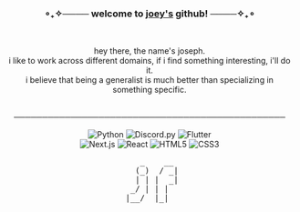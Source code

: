 <h3 align="center">
    ∘₊✧──── welcome to <a href="https://github.com/ApxllxCartxr" target="_blank">joey's</a> github! ────✧₊∘
</h3>
<br>

<p align="center">
    hey there, the name's joseph.<br>
    i like to work across different domains, if i find something interesting, i'll do it. <br>
    i believe that being a generalist is much better than specializing in something specific.<br>
    <br>
</p>

<p align="center">
    ────────────────────────────────────────────────
</p>

<div align="center">
    <img src="https://img.shields.io/badge/Python-3776AB?style=for-the-badge&logo=python&logoColor=white" alt="Python"/>
    <img src="https://img.shields.io/badge/Discord.py-5865F2?style=for-the-badge&logo=discord&logoColor=white" alt="Discord.py"/>
    <img src="https://img.shields.io/badge/Flutter-02569B?style=for-the-badge&logo=flutter&logoColor=white" alt="Flutter"/>
    <br>
    <img src="https://img.shields.io/badge/Next.js-000000?style=for-the-badge&logo=next.js&logoColor=white" alt="Next.js"/>
    <img src="https://img.shields.io/badge/React-61DAFB?style=for-the-badge&logo=react&logoColor=black" alt="React"/>
    <img src="https://img.shields.io/badge/HTML5-E34F26?style=for-the-badge&logo=html5&logoColor=white" alt="HTML5"/>
    <img src="https://img.shields.io/badge/CSS3-1572B6?style=for-the-badge&logo=css3&logoColor=white" alt="CSS3"/>
</div>

<div align="center">
    <pre>
    _    __ 
   (_)  / _|
   | | |  _|
  _/ | | |  
 |__/  |_|  
    </pre>
</div>
